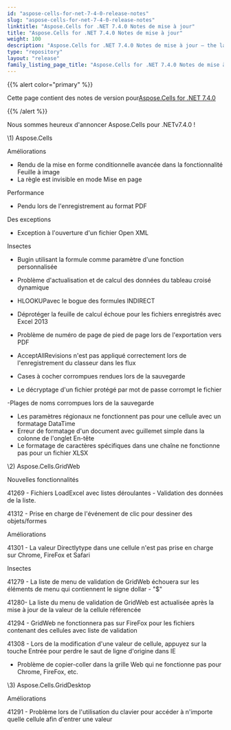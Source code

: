 ```yaml
---
id: "aspose-cells-for-net-7-4-0-release-notes"
slug: "aspose-cells-for-net-7-4-0-release-notes"
linktitle: "Aspose.Cells for .NET 7.4.0 Notes de mise à jour"
title: "Aspose.Cells for .NET 7.4.0 Notes de mise à jour"
weight: 100
description: "Aspose.Cells for .NET 7.4.0 Notes de mise à jour – the latest updates and fixes."
type: "repository"
layout: "release"
family_listing_page_title: "Aspose.Cells for .NET 7.4.0 Notes de mise à jour"
---
```

{{% alert color="primary" %}} 

 Cette page contient des notes de version pour[Aspose.Cells for .NET 7.4.0](https://releases.aspose.com/cells/net/new-releases/aspose.cells-for-.net-7.4.0/)

{{% /alert %}} 

 Nous sommes heureux d'annoncer Aspose.Cells pour .NETv7.4.0 !



\1) Aspose.Cells 



 Améliorations

- Rendu de la mise en forme conditionnelle avancée dans la fonctionnalité Feuille à image
- La règle est invisible en mode Mise en page



 Performance

- Pendu lors de l'enregistrement au format PDF



 Des exceptions

- Exception à l'ouverture d'un fichier Open XML



 Insectes

- Bugin utilisant la formule comme paramètre d'une fonction personnalisée
- Problème d'actualisation et de calcul des données du tableau croisé dynamique
- HLOOKUPavec le bogue des formules INDIRECT
- Déprotéger la feuille de calcul échoue pour les fichiers enregistrés avec Excel 2013
- Problème de numéro de page de pied de page lors de l'exportation vers PDF
- AcceptAllRevisions n'est pas appliqué correctement lors de l'enregistrement du classeur dans les flux

 - Cases à cocher corrompues rendues lors de la sauvegarde

- Le décryptage d'un fichier protégé par mot de passe corrompt le fichier

 -Plages de noms corrompues lors de la sauvegarde

- Les paramètres régionaux ne fonctionnent pas pour une cellule avec un formatage DataTime
- Erreur de formatage d'un document avec guillemet simple dans la colonne de l'onglet En-tête
- Le formatage de caractères spécifiques dans une chaîne ne fonctionne pas pour un fichier XLSX



 \2) Aspose.Cells.GridWeb



 Nouvelles fonctionnalités

 41269 - Fichiers LoadExcel avec listes déroulantes - Validation des données de la liste.

 41312 - Prise en charge de l'événement de clic pour dessiner des objets/formes



 Améliorations

 41301 - La valeur Directlytype dans une cellule n'est pas prise en charge sur Chrome, FireFox et Safari



 Insectes

41279 - La liste de menu de validation de GridWeb échouera sur les éléments de menu qui contiennent le signe dollar - "$"

 41280- La liste du menu de validation de GridWeb est actualisée après la mise à jour de la valeur de la cellule référencée

 41294 - GridWeb ne fonctionnera pas sur FireFox pour les fichiers contenant des cellules avec liste de validation

 41308 - Lors de la modification d'une valeur de cellule, appuyez sur la touche Entrée pour perdre le saut de ligne d'origine dans IE

- Problème de copier-coller dans la grille Web qui ne fonctionne pas pour Chrome, FireFox, etc.



\3) Aspose.Cells.GridDesktop



 Améliorations

 41291 - Problème lors de l'utilisation du clavier pour accéder à n'importe quelle cellule afin d'entrer une valeur


